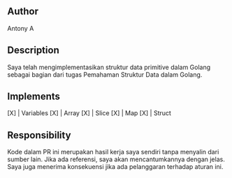 ## Author
Antony A

## Description
Saya telah mengimplementasikan struktur data primitive dalam Golang sebagai bagian dari tugas Pemahaman Struktur Data dalam Golang.

## Implements
[X] | Variables
[X] | Array
[X] | Slice
[X] | Map
[X] | Struct

## Responsibility
Kode dalam PR ini merupakan hasil kerja saya sendiri tanpa menyalin dari sumber lain. Jika ada referensi, saya akan mencantumkannya dengan jelas. Saya juga menerima konsekuensi jika ada pelanggaran terhadap aturan ini.
